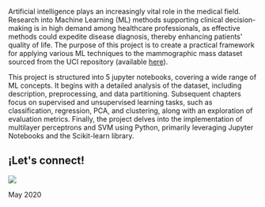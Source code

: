 Artificial intelligence plays an increasingly vital role in the medical field. Research into Machine Learning (ML) methods supporting clinical decision-making is in high demand among healthcare professionals, as effective methods could expedite disease diagnosis, thereby enhancing patients' quality of life. The purpose of this project is to create a practical framework for applying various ML techniques to the mammographic mass dataset sourced from the UCI repository (available [here](https://archive.ics.uci.edu/dataset/161/mammographic+mass)).

This project is structured into 5 jupyter notebooks, covering a wide range of ML concepts. It begins with a detailed analysis of the dataset, including description, preprocessing, and data partitioning. Subsequent chapters focus on supervised and unsupervised learning tasks, such as classification, regression, PCA, and clustering, along with an exploration of evaluation metrics. Finally, the project delves into the implementation of multilayer perceptrons and SVM using Python, primarily leveraging Jupyter Notebooks and the Scikit-learn library. 

## ¡Let's connect! 
[![](https://img.shields.io/badge/LinkedIn-0077B5?style=for-the-badge&logo=linkedin&logoColor=white)](https://www.linkedin.com/in/noemigonzalezlois)

May 2020

